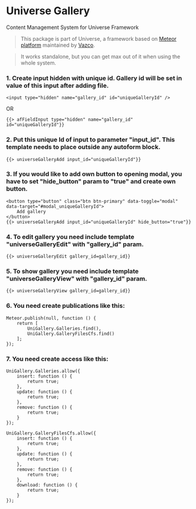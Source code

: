 # Universe Gallery

Content Management System for Universe Framework


> This package is part of Universe, a framework based on [Meteor platform](http://meteor.com)
maintained by [Vazco](http://www.vazco.eu).

> It works standalone, but you can get max out of it when using the whole system.



### 1. Create input hidden with unique id. Gallery id will be set in value of this input after adding file.
```
<input type="hidden" name="gallery_id" id="uniqueGalleryId" />
```

OR

```
{{> afFieldInput type="hidden" name="gallery_id" id="uniqueGalleryId"}}
```


### 2. Put this unique Id of input to parameter "input_id". This template needs to place outside any autoform block.

```
{{> universeGalleryAdd input_id="uniqueGalleryId"}}
```

### 3. If you would like to add own button to opening modal, you have to set "hide_button" param to "true" and create own button.

```
<button type="button" class="btn btn-primary" data-toggle="modal" data-target="#modal_uniqueGalleryId">
    Add gallery
</button>
{{> universeGalleryAdd input_id="uniqueGalleryId" hide_button="true"}}
```

### 4. To edit gallery you need include template "universeGalleryEdit" with "gallery_id" param.

```
{{> universeGalleryEdit gallery_id=gallery_id}}
```

### 5. To show gallery you need include template "universeGalleryView" with "gallery_id" param.

```
{{> universeGalleryView gallery_id=gallery_id}}
```

### 6. You need create publications like this:

```
Meteor.publish(null, function () {
    return [
        UniGallery.Galleries.find(),
        UniGallery.GalleryFilesCfs.find()
    ];
});
```

### 7. You need create access like this:

```
UniGallery.Galleries.allow({
    insert: function () {
        return true;
    },
    update: function () {
        return true;
    },
    remove: function () {
        return true;
    }
});

UniGallery.GalleryFilesCfs.allow({
    insert: function () {
        return true;
    },
    update: function () {
        return true;
    },
    remove: function () {
        return true;
    },
    download: function () {
        return true;
    }
});
```